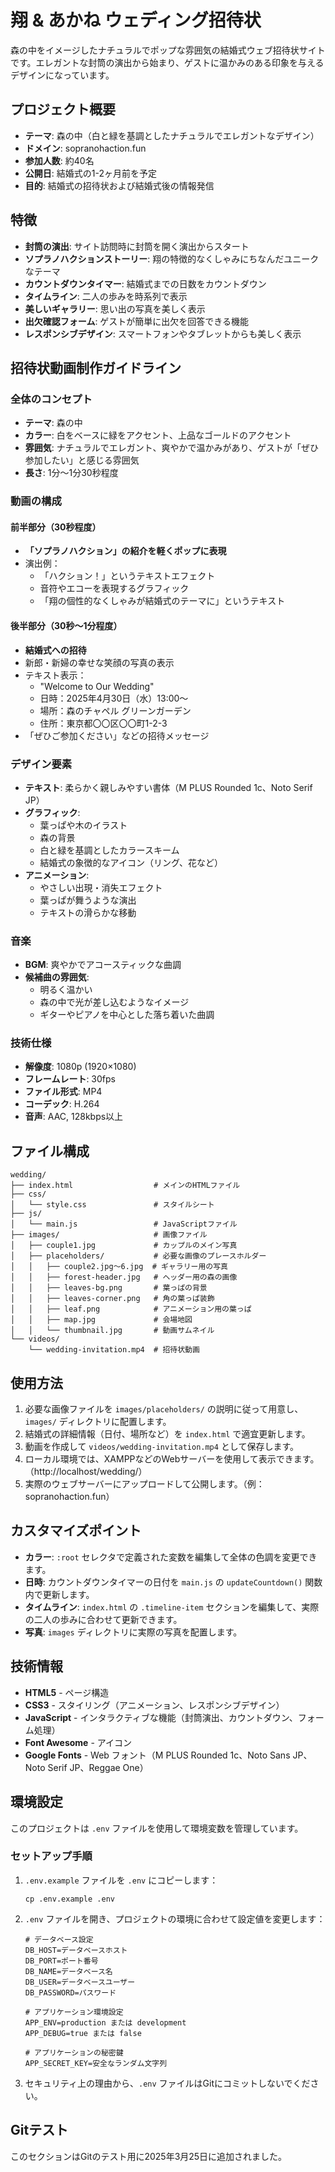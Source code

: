 # 翔 & あかね ウェディング招待状

森の中をイメージしたナチュラルでポップな雰囲気の結婚式ウェブ招待状サイトです。エレガントな封筒の演出から始まり、ゲストに温かみのある印象を与えるデザインになっています。

## プロジェクト概要

- **テーマ**: 森の中（白と緑を基調としたナチュラルでエレガントなデザイン）
- **ドメイン**: sopranohaction.fun
- **参加人数**: 約40名
- **公開日**: 結婚式の1-2ヶ月前を予定
- **目的**: 結婚式の招待状および結婚式後の情報発信

## 特徴

- **封筒の演出**: サイト訪問時に封筒を開く演出からスタート
- **ソプラノハクションストーリー**: 翔の特徴的なくしゃみにちなんだユニークなテーマ
- **カウントダウンタイマー**: 結婚式までの日数をカウントダウン
- **タイムライン**: 二人の歩みを時系列で表示
- **美しいギャラリー**: 思い出の写真を美しく表示
- **出欠確認フォーム**: ゲストが簡単に出欠を回答できる機能
- **レスポンシブデザイン**: スマートフォンやタブレットからも美しく表示

## 招待状動画制作ガイドライン

### 全体のコンセプト
- **テーマ**: 森の中
- **カラー**: 白をベースに緑をアクセント、上品なゴールドのアクセント
- **雰囲気**: ナチュラルでエレガント、爽やかで温かみがあり、ゲストが「ぜひ参加したい」と感じる雰囲気
- **長さ**: 1分〜1分30秒程度

### 動画の構成

#### 前半部分（30秒程度）
- **「ソプラノハクション」の紹介を軽くポップに表現**
- 演出例：
  - 「ハクション！」というテキストエフェクト
  - 音符やエコーを表現するグラフィック
  - 「翔の個性的なくしゃみが結婚式のテーマに」というテキスト

#### 後半部分（30秒〜1分程度）
- **結婚式への招待**
- 新郎・新婦の幸せな笑顔の写真の表示
- テキスト表示：
  - "Welcome to Our Wedding"
  - 日時：2025年4月30日（水）13:00〜
  - 場所：森のチャペル グリーンガーデン
  - 住所：東京都〇〇区〇〇町1-2-3
- 「ぜひご参加ください」などの招待メッセージ

### デザイン要素
- **テキスト**: 柔らかく親しみやすい書体（M PLUS Rounded 1c、Noto Serif JP）
- **グラフィック**: 
  - 葉っぱや木のイラスト
  - 森の背景
  - 白と緑を基調としたカラースキーム
  - 結婚式の象徴的なアイコン（リング、花など）
- **アニメーション**: 
  - やさしい出現・消失エフェクト
  - 葉っぱが舞うような演出
  - テキストの滑らかな移動

### 音楽
- **BGM**: 爽やかでアコースティックな曲調
- **候補曲の雰囲気**: 
  - 明るく温かい
  - 森の中で光が差し込むようなイメージ
  - ギターやピアノを中心とした落ち着いた曲調

### 技術仕様
- **解像度**: 1080p (1920×1080)
- **フレームレート**: 30fps
- **ファイル形式**: MP4
- **コーデック**: H.264
- **音声**: AAC, 128kbps以上

## ファイル構成

```
wedding/
├── index.html                  # メインのHTMLファイル
├── css/
│   └── style.css               # スタイルシート
├── js/
│   └── main.js                 # JavaScriptファイル
├── images/                     # 画像ファイル
│   ├── couple1.jpg             # カップルのメイン写真
│   ├── placeholders/           # 必要な画像のプレースホルダー
│   │   ├── couple2.jpg〜6.jpg  # ギャラリー用の写真
│   │   ├── forest-header.jpg   # ヘッダー用の森の画像
│   │   ├── leaves-bg.png       # 葉っぱの背景
│   │   ├── leaves-corner.png   # 角の葉っぱ装飾
│   │   ├── leaf.png            # アニメーション用の葉っぱ
│   │   ├── map.jpg             # 会場地図
│   │   └── thumbnail.jpg       # 動画サムネイル
└── videos/
    └── wedding-invitation.mp4  # 招待状動画
```

## 使用方法

1. 必要な画像ファイルを `images/placeholders/` の説明に従って用意し、`images/` ディレクトリに配置します。
2. 結婚式の詳細情報（日付、場所など）を `index.html` で適宜更新します。
3. 動画を作成して `videos/wedding-invitation.mp4` として保存します。
4. ローカル環境では、XAMPPなどのWebサーバーを使用して表示できます。（http://localhost/wedding/）
5. 実際のウェブサーバーにアップロードして公開します。（例：sopranohaction.fun）

## カスタマイズポイント

- **カラー**: `:root` セレクタで定義された変数を編集して全体の色調を変更できます。
- **日時**: カウントダウンタイマーの日付を `main.js` の `updateCountdown()` 関数内で更新します。
- **タイムライン**: `index.html` の `.timeline-item` セクションを編集して、実際の二人の歩みに合わせて更新できます。
- **写真**: `images` ディレクトリに実際の写真を配置します。

## 技術情報

- **HTML5** - ページ構造
- **CSS3** - スタイリング（アニメーション、レスポンシブデザイン）
- **JavaScript** - インタラクティブな機能（封筒演出、カウントダウン、フォーム処理）
- **Font Awesome** - アイコン
- **Google Fonts** - Web フォント（M PLUS Rounded 1c、Noto Sans JP、Noto Serif JP、Reggae One）

## 環境設定

このプロジェクトは `.env` ファイルを使用して環境変数を管理しています。

### セットアップ手順

1. `.env.example` ファイルを `.env` にコピーします：
   ```
   cp .env.example .env
   ```

2. `.env` ファイルを開き、プロジェクトの環境に合わせて設定値を変更します：
   ```
   # データベース設定
   DB_HOST=データベースホスト
   DB_PORT=ポート番号
   DB_NAME=データベース名
   DB_USER=データベースユーザー
   DB_PASSWORD=パスワード
   
   # アプリケーション環境設定
   APP_ENV=production または development
   APP_DEBUG=true または false
   
   # アプリケーションの秘密鍵
   APP_SECRET_KEY=安全なランダム文字列
   ```

3. セキュリティ上の理由から、`.env` ファイルはGitにコミットしないでください。

## Gitテスト
このセクションはGitのテスト用に2025年3月25日に追加されました。